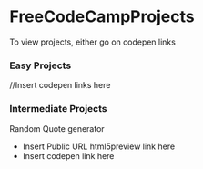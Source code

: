 # FreeCodeCampProjects

To view projects, either go on codepen links

### Easy Projects
//Insert codepen links here

### Intermediate Projects

Random Quote generator
- Insert Public URL html5preview link here
- Insert codepen link  here
